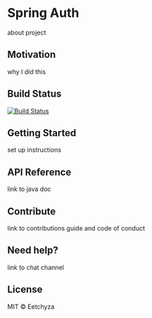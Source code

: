 # Spring Auth

about project

## Motivation

why I did this

## Build Status
[![Build Status](<travis link>)](<travis link>)

## Getting Started

set up instructions

## API Reference

link to java doc

## Contribute

link to contributions guide and code of conduct

## Need help?

link to chat channel

## License

MIT © Eetchyza
